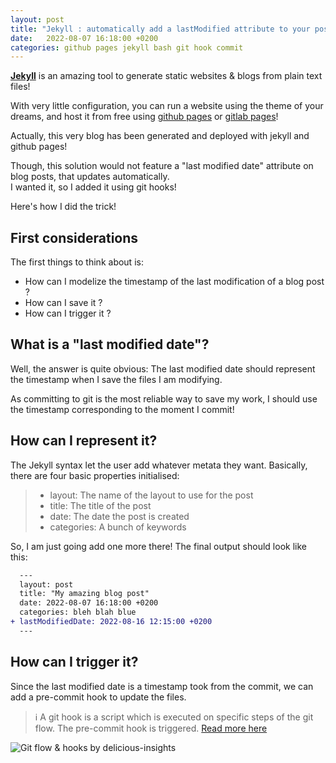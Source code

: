 ```yaml
---
layout: post
title: "Jekyll : automatically add a lastModified attribute to your posts"
date:   2022-08-07 16:18:00 +0200
categories: github pages jekyll bash git hook commit
---
```


**[Jekyll](https://jekyllrb.com/)** is an amazing tool to generate static websites & blogs from plain text files!

With very little configuration, you can run a website using the theme of your dreams, and host it from free using [github pages](https://pages.github.com/) or [gitlab pages](https://docs.gitlab.com/ee/user/project/pages/)!

Actually, this very blog has been generated and deployed with jekyll and github pages!

Though, this solution would not feature a "last modified date" attribute on blog posts, that updates automatically.<br>
I wanted it, so I added it using git hooks!

Here's how I did the trick!

## First considerations

The first things to think about is: 
* How can I modelize the timestamp of the last modification of a blog post ?
* How can I save it ?
* How can I trigger it ?

## What is a "last modified date"?

Well, the answer is quite obvious: The last modified date should represent the timestamp when I save the files I am modifying.

As committing to git is the most reliable way to save my work, I should use the timestamp corresponding to the moment I commit!

## How can I represent it?

The Jekyll syntax let the user add whatever metata they want. Basically, there are four basic properties initialised:

>* layout: The name of the layout to use for the post
>* title: The title of the post
>* date: The date the post is created
>* categories: A bunch of keywords

So, I am just going add one more there! The final output should look like this:
```diff
  ---
  layout: post
  title: "My amazing blog post"
  date: 2022-08-07 16:18:00 +0200
  categories: bleh blah blue
+ lastModifiedDate: 2022-08-16 12:15:00 +0200
  ---
```

## How can I trigger it?

Since the last modified date is a timestamp took from the commit, we can add a pre-commit hook to update the files.

>ℹ️ A git hook is a script which is executed on specific steps of the git flow. The pre-commit hook is triggered. [Read more here](https://delicious-insights.com/fr/articles/git-hooks/)

![Git flow & hooks *by delicious-insights*](https://delicious-insights.com/assets/images/articles/git-hooks.png)
